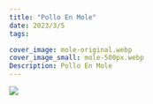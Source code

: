 ```yaml
---
title: "Pollo En Mole"
date: 2023/3/5
tags:

cover_image: mole-original.webp
cover_image_small: mole-500px.webp
Description: Pollo En Mole
---
```


[![](mole-800px.webp)](mole-original.webp)